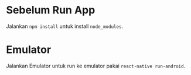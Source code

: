 # Sebelum Run App
Jalankan `npm install` untuk install `node_modules`. 

# Emulator
Jalankan Emulator untuk run ke emulator pakai `react-native run-android`. 

